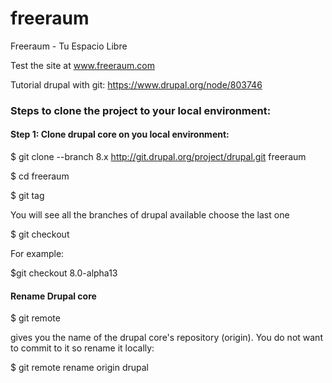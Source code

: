 freeraum
========

Freeraum - Tu Espacio Libre

Test the site at www.freeraum.com

Tutorial drupal with git: https://www.drupal.org/node/803746

<h3> Steps to clone the project to your local environment:</h3>

<h4> Step 1: Clone drupal core on you local environment:</h4>

$ git clone --branch 8.x http://git.drupal.org/project/drupal.git freeraum

$ cd freeraum

$ git tag 

You will see all the branches of drupal available choose the last one

$ git checkout <tag-name>

For example:

$git checkout 8.0-alpha13

<h4> Rename Drupal core </h4>

$ git remote 

gives you the name of the drupal core's repository (origin). You do not want to commit to it so rename it locally:

$ git remote rename origin drupal






